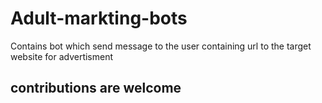 # Adult-markting-bots
Contains bot which send message to the user containing url to the target website for advertisment 

## contributions are welcome
